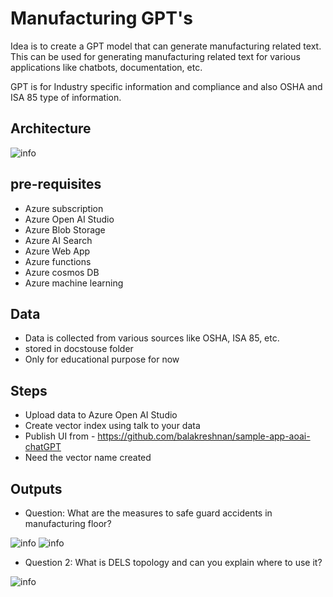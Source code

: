# Manufacturing GPT's

Idea is to create a GPT model that can generate manufacturing related text. This can be used for generating manufacturing related text for various applications like chatbots, documentation, etc.

GPT is for Industry specific information and compliance and also OSHA and ISA 85 type of information.


## Architecture

![info](https://github.com/balakreshnan/Samples2024/blob/main/mfggpts/images/mfggpts1.jpg 'RagChat')

## pre-requisites

- Azure subscription
- Azure Open AI Studio
- Azure Blob Storage
- Azure AI Search
- Azure Web App
- Azure functions
- Azure cosmos DB
- Azure machine learning

## Data

- Data is collected from various sources like OSHA, ISA 85, etc.
- stored in docstouse folder
- Only for educational purpose for now

## Steps

- Upload data to Azure Open AI Studio
- Create vector index using talk to your data
- Publish UI from - https://github.com/balakreshnan/sample-app-aoai-chatGPT
- Need the vector name created

## Outputs

- Question: What are the measures to safe guard accidents in manufacturing floor?

![info](https://github.com/balakreshnan/Samples2024/blob/main/mfggpts/images/mfgopsoutput1.jpg 'RagChat')
![info](https://github.com/balakreshnan/Samples2024/blob/main/mfggpts/images/mfgopsoutput2.jpg 'RagChat')

- Question 2: What is DELS topology and can you explain where to use it?

![info](https://github.com/balakreshnan/Samples2024/blob/main/mfggpts/images/mfgopsoutput3.jpg 'RagChat')